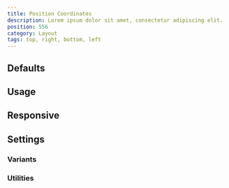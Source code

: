 ```yaml
---
title: Position Coordinates
description: Lorem ipsum dolor sit amet, consectetur adipiscing elit.
position: 556
category: Layout
tags: top, right, bottom, left
---
```


## Defaults

<TableGenerateTheme
  set="spacing"
  :negative="true"
  :rules="{
    'top': ['top'],
    'right': ['right'],
    'bottom': ['bottom'],
    'left': ['left'],
}"></TableGenerateTheme>

## Usage

## Responsive

## Settings

### Variants

### Utilities
